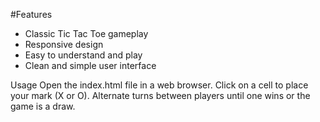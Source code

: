 #Features
- Classic Tic Tac Toe gameplay
- Responsive design
- Easy to understand and play
- Clean and simple user interface

Usage
Open the index.html file in a web browser.
Click on a cell to place your mark (X or O).
Alternate turns between players until one wins or the game is a draw.

